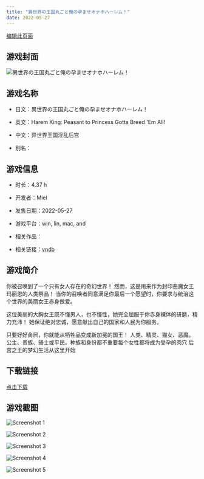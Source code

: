 ```yaml
---
title: "異世界の王国丸ごと俺の孕ませオナホハーレム！"
date: 2022-05-27
---
```

[编辑此页面](https://github.com/ACG-3/ADV3-source/blob/main/source/_posts/games/%E7%95%B0%E4%B8%96%E7%95%8C%E3%81%AE%E7%8E%8B%E5%9B%BD%E4%B8%B8%E3%81%94%E3%81%A8%E4%BF%BA%E3%81%AE%E5%AD%95%E3%81%BE%E3%81%9B%E3%82%AA%E3%83%8A%E3%83%9B%E3%83%8F%E3%83%BC%E3%83%AC%E3%83%A0%EF%BC%81.md)

## 游戏封面

![異世界の王国丸ごと俺の孕ませオナホハーレム！](https%3A//pan.timero.xyz/onedrive/img_lib_001/%E7%95%B0%E4%B8%96%E7%95%8C%E3%81%AE%E7%8E%8B%E5%9B%BD%E4%B8%B8%E3%81%94%E3%81%A8%E4%BF%BA%E3%81%AE%E5%AD%95%E3%81%BE%E3%81%9B%E3%82%AA%E3%83%8A%E3%83%9B%E3%83%8F%E3%83%BC%E3%83%AC%E3%83%A0%EF%BC%81_cover.avif)


## 游戏名称

- 日文：異世界の王国丸ごと俺の孕ませオナホハーレム！
- 英文：Harem King: Peasant to Princess Gotta Breed 'Em All!
- 中文：异世界王国淫乱后宫

- 别名：


## 游戏信息

- 时长：4.37 h
- 开发者：Miel
- 发售日期：2022-05-27
- 游戏平台：win, lin, mac, and
- 相关作品：

- 相关链接：[vndb](https://vndb.org/v35882)


## 游戏简介

你被召唤到了一个只有女人存在的奇幻世界！
然而，这是用来作为封印恶魔女王玛丽恩的人类祭品！
当你的召唤者同意满足你最后一个愿望时，你要求与统治这个世界的美丽女王赤身做爱。

这位美丽的大胸女王既不懂男人，也不懂性，她完全屈服于你赤身裸体的研磨，精力充沛！
她保证绝对忠诚，愿意献出自己的国家和人民为你服务。

只要好好肏屄，你就能从牺牲品变成新加冕的国王！
人类、精灵、猫女、恶魔。公主、贵族、骑士或平民。种族和身份都不重要每个女性都将成为受孕的肉穴
后宫之王的梦幻生活从这里开始




## 下载链接

[点击下载](https://pan.timero.xyz/onedrive/adv_lib_001/%E7%95%B0%E4%B8%96%E7%95%8C%E3%81%AE%E7%8E%8B%E5%9B%BD%E4%B8%B8%E3%81%94%E3%81%A8%E4%BF%BA%E3%81%AE%E5%AD%95%E3%81%BE%E3%81%9B%E3%82%AA%E3%83%8A%E3%83%9B%E3%83%8F%E3%83%BC%E3%83%AC%E3%83%A0%EF%BC%81)


## 游戏截图


![Screenshot 1](https%3A//pan.timero.xyz/onedrive/img_lib_001/%E7%95%B0%E4%B8%96%E7%95%8C%E3%81%AE%E7%8E%8B%E5%9B%BD%E4%B8%B8%E3%81%94%E3%81%A8%E4%BF%BA%E3%81%AE%E5%AD%95%E3%81%BE%E3%81%9B%E3%82%AA%E3%83%8A%E3%83%9B%E3%83%8F%E3%83%BC%E3%83%AC%E3%83%A0%EF%BC%81_Screenshot_1.avif)

![Screenshot 2](https%3A//pan.timero.xyz/onedrive/img_lib_001/%E7%95%B0%E4%B8%96%E7%95%8C%E3%81%AE%E7%8E%8B%E5%9B%BD%E4%B8%B8%E3%81%94%E3%81%A8%E4%BF%BA%E3%81%AE%E5%AD%95%E3%81%BE%E3%81%9B%E3%82%AA%E3%83%8A%E3%83%9B%E3%83%8F%E3%83%BC%E3%83%AC%E3%83%A0%EF%BC%81_Screenshot_2.avif)

![Screenshot 3](https%3A//pan.timero.xyz/onedrive/img_lib_001/%E7%95%B0%E4%B8%96%E7%95%8C%E3%81%AE%E7%8E%8B%E5%9B%BD%E4%B8%B8%E3%81%94%E3%81%A8%E4%BF%BA%E3%81%AE%E5%AD%95%E3%81%BE%E3%81%9B%E3%82%AA%E3%83%8A%E3%83%9B%E3%83%8F%E3%83%BC%E3%83%AC%E3%83%A0%EF%BC%81_Screenshot_3.avif)

![Screenshot 4](https%3A//pan.timero.xyz/onedrive/img_lib_001/%E7%95%B0%E4%B8%96%E7%95%8C%E3%81%AE%E7%8E%8B%E5%9B%BD%E4%B8%B8%E3%81%94%E3%81%A8%E4%BF%BA%E3%81%AE%E5%AD%95%E3%81%BE%E3%81%9B%E3%82%AA%E3%83%8A%E3%83%9B%E3%83%8F%E3%83%BC%E3%83%AC%E3%83%A0%EF%BC%81_Screenshot_4.avif)

![Screenshot 5](https%3A//pan.timero.xyz/onedrive/img_lib_001/%E7%95%B0%E4%B8%96%E7%95%8C%E3%81%AE%E7%8E%8B%E5%9B%BD%E4%B8%B8%E3%81%94%E3%81%A8%E4%BF%BA%E3%81%AE%E5%AD%95%E3%81%BE%E3%81%9B%E3%82%AA%E3%83%8A%E3%83%9B%E3%83%8F%E3%83%BC%E3%83%AC%E3%83%A0%EF%BC%81_Screenshot_5.avif)


